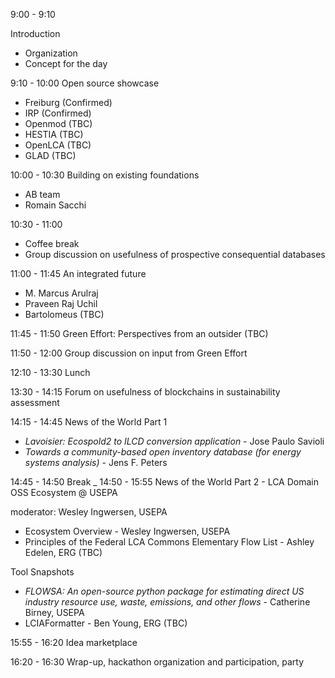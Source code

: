 9:00 - 9:10

Introduction

* Organization
* Concept for the day

9:10 - 10:00 Open source showcase

* Freiburg (Confirmed)
* IRP (Confirmed)
* Openmod (TBC)
* HESTIA (TBC)
* OpenLCA (TBC)
* GLAD (TBC)

10:00 - 10:30 Building on existing foundations

* AB team
* Romain Sacchi

10:30 - 11:00

* Coffee break
* Group discussion on usefulness of prospective consequential databases

11:00 - 11:45 An integrated future

* M. Marcus Arulraj
* Praveen Raj Uchil
* Bartolomeus (TBC)

11:45 - 11:50 Green Effort: Perspectives from an outsider (TBC)

11:50 - 12:00 Group discussion on input from Green Effort

12:10 - 13:30 Lunch

13:30 - 14:15 Forum on usefulness of blockchains in sustainability assessment

14:15 - 14:45 News of the World Part 1
* _Lavoisier: Ecospold2 to ILCD conversion application_ - Jose Paulo Savioli
* _Towards a community-based open inventory database (for energy systems analysis)_ - Jens F. Peters

14:45 - 14:50 Break
_
14:50 - 15:55 News of the World Part 2 - LCA Domain OSS Ecosystem @ USEPA

moderator: Wesley Ingwersen, USEPA

* Ecosystem Overview - Wesley Ingwersen, USEPA
* Principles of the Federal LCA Commons Elementary Flow List - Ashley Edelen, ERG (TBC)

Tool Snapshots
* _FLOWSA: An open-source python package for estimating direct US industry resource use, waste, emissions, and other flows_ - Catherine Birney, USEPA
* LCIAFormatter - Ben Young, ERG (TBC)

15:55 - 16:20 Idea marketplace

16:20 - 16:30 Wrap-up, hackathon organization and participation, party
